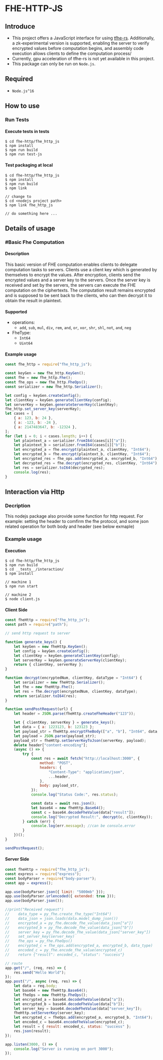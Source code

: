 # FHE-HTTP-JS

## Introduce
- This project offers a JavaScript interface for using [tfhe-rs](https://github.com/zama-ai/tfhe-rs). Additionally, a zk-experimental version is supported, enabling the server to verify encrypted values before computation begins, and assembly code execution allows clients to define the computation process/
- Currently, gpu acceleration of tfhe-rs is not yet available in this project.
- This package can only be run on `Node.js`.

## Required
- `Node.js^16`


## How to use
### Run Tests
#### Execute tests in __tests__
```shellscript
$ cd fhe-http/fhe_http_js
$ npm install
$ npm run build
$ npm run test-js
```
#### Test packaging at local
```shellscript
$ cd fhe-http/fhe_http_js
$ npm install
$ npm run build
$ npm link

// change to 
$ cd <nodejs project path>
$ npm link fhe_http_js

// do something here ... 
```

## Details of usage
### #Basic Fhe Computation
#### Description
This basic version of FHE computation enables clients to delegate computation tasks to servers. Clients use a client key which is generated by themselves to encrypt the values. After encryption, clients send the encrypted values and a server key to the servers. Once the server key is received and set by the servers, the servers can execute the FHE computation on the ciphertexts. The computation result remains encrypted and is supposed to be sent back to the clients, who can then decrypt it to obtain the result in plaintext.

#### Supported
- operations: 
  - `add`, `sub`, `mul`, `div`, `rem`, `and`, `or`, `xor`, `shr`, `shl`, `not`, `and`, `neg`
- FheType: 
  - `Int64`
  - `Uint64`

#### Example usage
```javascript
const fhe_http = require("fhe_http_js");

const keyGen = new fhe_http.KeyGen();
const fhe = new fhe_http.Fhe();
const fhe_ops = new fhe_http.FheOps();
const serializer = new fhe_http.Serializer();

let config = keyGen.createConfig();
let clientKey = keyGen.generateClientKey(config);
let serverKey = keyGen.generateServerKey(clientKey);
fhe_http.set_server_key(serverKey);
let cases = [
    { a: 123, b: 24 },
    { a: -123, b: -24 },
    { a: 2147483647, b: -12324 },
];
for (let i = 0; i < cases.length; i++) {
    let plaintext_a = serializer.fromI64(cases[i]["a"]);
    let plaintext_b = serializer.fromI64(cases[i]["b"]);
    let encrypted_a = fhe.encrypt(plaintext_a, clientKey, "Int64");
    let encrypted_b = fhe.encrypt(plaintext_b, clientKey, "Int64");
    let encrypted_res = fhe_ops.add(encrypted_a, encrypted_b, "Int64");
    let decrypted_res = fhe.decrypt(encrypted_res, clientKey, "Int64");
    let res = serializer.toI64(decrypted_res);
    console.log(res);
}

```

## Interaction via Http
### Decription
This nodejs package also provide some function for http request. For example: setting the header to comfirm the fhe protocol, and some json related operation for both body and header (see below exmaple)

### Example usage
#### Execution
```shellscript
$ cd fhe-http/fhe_http_js
$ npm run build
$ cd __tests__/interaction/
$ npm install

// machine 1
$ npm run start

// machine 2
$ node client.js
```
#### Client Side
```javascript
const fheHttp = require("fhe_http_js");
const path = require("path");

// send http request to server

function generate_keys() {
    let keyGen = new fheHttp.KeyGen();
    let config = keyGen.createConfig();
    let clientKey = keyGen.generateClientKey(config);
    let serverKey = keyGen.generateServerKey(clientKey);
    return { clientKey, serverKey };
}

function decrypt(encryptedNum, clientKey, dataType = "Int64") {
    let serializer = new fheHttp.Serializer();
    let fhe = new fheHttp.Fhe();
    let res = fhe.decrypt(encryptedNum, clientKey, dataType);
    return serializer.toI64(res);
}

function sendPostRequest(url) {
    let header = JSON.parse(fheHttp.createFheHeader("123"));

    let { clientKey, serverKey } = generate_keys();
    let data = { a: 1223123, b: 123123 };
    let payload_str = fheHttp.encryptFheBody(["a", "b"], "Int64", data, clientKey);
    let payload = JSON.parse(payload_str);
    payload_str = fheHttp.setServerKeyToJson(serverKey, payload);
    delete header["content-encoding"];
    (async () => {
        try {
            const res = await fetch("http://localhost:3000", {
                method: "POST",
                headers: {
                    "Content-Type": "application/json",
                    ...header,
                },
                body: payload_str,
            });
            console.log("Status Code:", res.status);

            const data = await res.json();
            let base64 = new fheHttp.Base64();
            const c = base64.decodeFheValue(data["result"]);
            console.log("Decrypted Result:", decrypt(c, clientKey));
        } catch (err) {
            console.log(err.message); //can be console.error
        }
    })();
}

sendPostRequest();
```

#### Server Side
```javascript
const fheHttp = require("fhe_http_js");
const express = require("express");
const bodyParser = require("body-parser");
const app = express();

app.use(bodyParser.json({ limit: "5000mb" }));
app.use(bodyParser.urlencoded({ extended: true }));
app.use(bodyParser.json());

//print("Received request")
//    data_type = py_fhe.create_fhe_type("Int64")
//    data_json = json.loads(data.model_dump_json())
//    encrypted_a = py_fhe.decode_fhe_value(data_json["a"])
//    encrypted_b = py_fhe.decode_fhe_value(data_json["b"])
//    server_key = py_fhe.decode_fhe_value(data_json["server_key"])
//    set_server_key(server_key)
//    fhe_ops = py_fhe.FheOps()
//    encrypted_c = fhe_ops.add(encrypted_a, encrypted_b, data_type)
//    encoded_c = py_fhe.encode_fhe_value(encrypted_c)
//    return {"result": encoded_c, "status": "success"}

// route
app.get("/", (req, res) => {
    res.send("Hello World");
});
app.post("/", async (req, res) => {
    let data = req.body;
    let base64 = new fheHttp.Base64();
    let fheOps = new fheHttp.FheOps();
    let encrypted_a = base64.decodeFheValue(data["a"]);
    let encrypted_b = base64.decodeFheValue(data["b"]);
    let server_key = base64.decodeFheValue(data["server_key"]);
    fheHttp.setServerKey(server_key);
    let encrypted_c = fheOps.add(encrypted_a, encrypted_b, "Int64");
    let encoded_c = base64.encodeFheValue(encrypted_c);
    let result = { result: encoded_c, status: "success" };
    res.json(result);
});

app.listen(3000, () => {
    console.log("Server is running on port 3000");
});
```